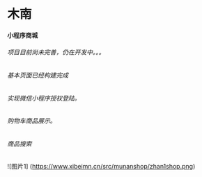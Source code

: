 # 木南
#### 小程序商城
###### 项目目前尚未完善，仍在开发中。。。
###### 基本页面已经构建完成
###### 实现微信小程序授权登陆。
###### 购物车商品展示。
###### 商品搜索
![图片1] (https://www.xibeimn.cn/src/munanshop/zhan1shop.png)

